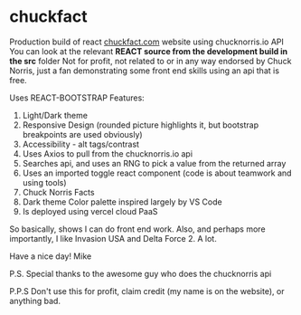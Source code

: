 # chuckfact
Production build of react [chuckfact.com](www.chuckfact.com) website using chucknorris.io API
You can look at the relevant **REACT source from the development build in the src** folder 
Not for profit, not related to or in any way endorsed by Chuck Norris, just a fan demonstrating some front end skills using an api that is free. 

Uses REACT-BOOTSTRAP
Features:
1. Light/Dark theme
2. Responsive Design (rounded picture highlights it, but bootstrap breakpoints are used obviously)
3. Accessibility - alt tags/contrast
4. Uses Axios to pull from the chucknorris.io api
5. Searches api, and uses an RNG to pick a value from the returned array
6. Uses an imported toggle react component (code is about teamwork and using tools)
7. Chuck Norris Facts
8. Dark theme Color palette inspired largely by VS Code
9. Is deployed using vercel cloud PaaS

So basically, shows I can do front end work. Also, and perhaps more importantly, I like Invasion USA and Delta Force 2. A lot.

Have a nice day!
Mike

P.S. Special thanks to the awesome guy who does the chucknorris api

P.P.S Don't use this for profit, claim credit (my name is on the website), or anything bad.
